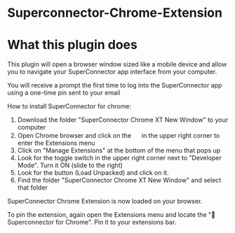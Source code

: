 # Superconnector-Chrome-Extension

# What this plugin does

This plugin will open a browser window sized like a mobile device and allow you to navigate your SuperConnector app interface from your computer.

You will receive a prompt the first time to log into the SuperConnector app using a one-time pin sent to your email

How to install SuperConnector for chrome:
1) Download the folder "SuperConnector Chrome XT New Window" to your computer
2) Open Chrome browser and click on the <img src="https://github.com/dc152xx/Superconnector-Chrome-Extension/assets/48764223/0dfa06f2-7c0d-4f3f-baf0-480ba5c011b3" width="16" height="16"> in the upper right corner to enter the Extensions menu
3) Click on "Manage Extensions" at the bottom of the menu that pops up
4) Look for the toggle switch in the upper right corner next to "Developer Mode".  Turn it ON (slide to the right)
5) Look for the button (Load Unpacked) and click on it.
6) Find the folder "SuperConnector Chrome XT New Window" and select that folder

SuperConnector Chrome Extension is now loaded on your browser.

To pin the extension, again open the Extensions menu and locate the ":handshake: Superconnector for Chrome".  Pin it to your extensions bar.
